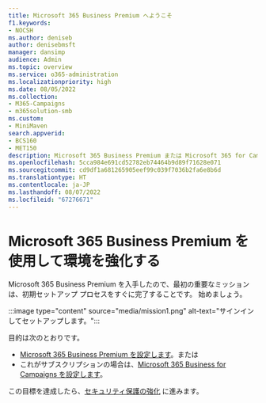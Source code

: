 ```yaml
---
title: Microsoft 365 Business Premium へようこそ
f1.keywords:
- NOCSH
ms.author: deniseb
author: denisebmsft
manager: dansimp
audience: Admin
ms.topic: overview
ms.service: o365-administration
ms.localizationpriority: high
ms.date: 08/05/2022
ms.collection:
- M365-Campaigns
- m365solution-smb
ms.custom:
- MiniMaven
search.appverid:
- BCS160
- MET150
description: Microsoft 365 Business Premium または Microsoft 365 for Campaigns のセットアップ プロセスを開始します。
ms.openlocfilehash: 5cca984e691cd52782eb74464b9d89f71628e071
ms.sourcegitcommit: cd9df1a681265905eef99c039f7036b2fa6e8b6d
ms.translationtype: HT
ms.contentlocale: ja-JP
ms.lasthandoff: 08/07/2022
ms.locfileid: "67276671"
---
```

# <a name="fortify-your-environment-with-microsoft-365-business-premium"></a>Microsoft 365 Business Premium を使用して環境を強化する

Microsoft 365 Business Premium を入手したので、最初の重要なミッションは、初期セットアップ プロセスをすぐに完了することです。 始めましょう。

:::image type="content" source="media/mission1.png" alt-text="サインインしてセットアップします。":::

目的は次のとおりです。

- [Microsoft 365 Business Premium を設定します](m365bp-setup.md)。または
- これがサブスクリプションの場合は、[Microsoft 365 Business for Campaigns を設定します](m365-campaigns-setup.md)。

この目標を達成したら、[セキュリティ保護の強化](m365bp-security-overview.md) に進みます。
